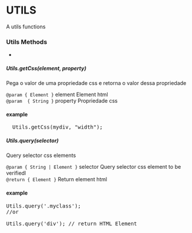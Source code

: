 UTILS
=====
A utils functions


### Utils Methods
-

##### <i>Utils.getCss(element, property)</i>
Pega o valor de uma propriedade css e retorna o valor dessa propriedade

`@param { Element }` element Element html<br />
`@param  { String }` property Propriedade css

#### example 
<pre>
  Utils.getCss(mydiv, "width");
</pre>


##### <i>Utils.query(selector)</i>
Query selector css elements

`@param { String | Element }` selector Query selector css element to be verifiedl<br />
`@return { Element }` Return element html

#### example 
<pre>
Utils.query('.myclass'); 
//or 

Utils.query('div'); // return HTML Element <div><div>
</pre>

    
